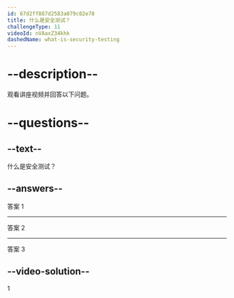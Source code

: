 ```yaml
---
id: 67d2ff887d2583a079c02e78
title: 什么是安全测试？
challengeType: 11
videoId: nVAaxZ34khk
dashedName: what-is-security-testing
---
```


# --description--

观看讲座视频并回答以下问题。

# --questions--

## --text--

什么是安全测试？

## --answers--

答案 1

---

答案 2

---

答案 3

## --video-solution--

1

